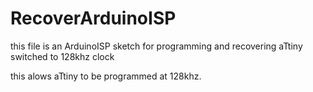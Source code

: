 # RecoverArduinoISP
this file is an ArduinoISP sketch for programming and recovering aTtiny switched to 128khz clock

this alows aTtiny to be programmed at 128khz.


